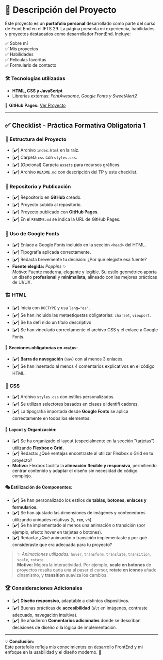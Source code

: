 # 📌 Descripción del Proyecto

Este proyecto es un **portafolio personal** desarrollado como parte del curso de Front End en el IFTS 29. La página presenta mi experiencia, habilidades y proyectos destacados como desarrollador FrontEnd. Incluye:

✅ Sobre mí  
✅ Mis proyectos  
✅ Habilidades  
✅ Películas favoritas  
✅ Formulario de contacto  

### 🛠️ Tecnologías utilizadas
- **HTML, CSS y JavaScript**
- Librerías externas: *FontAwesome, Google Fonts y SweetAlert2*

🔗 **GitHub Pages:** [Ver Proyecto](https://gustavobaranda.github.io/PFO-1-IFTS-N-29/)

---

## ✅ Checklist - Práctica Formativa Obligatoria 1

### 📂 **Estructura del Proyecto**
- [✔️] Archivo `index.html` en la raíz.
- [✔️] Carpeta `css` con `styles.css`.
- [✔️] (Opcional) Carpeta `assets` para recursos gráficos.
- [✔️] Archivo `README.md` con descripción del TP y este checklist.

### 📌 **Repositorio y Publicación**
- [✔️] Repositorio en **GitHub** creado.
- [✔️] Proyecto subido al repositorio.
- [✔️] Proyecto publicado con **GitHub Pages**.
- [✔️] En el `README.md` se indica la URL de GitHub Pages.

### 🎨 **Uso de Google Fonts**
- [✔️] Enlace a Google Fonts incluido en la sección `<head>` del HTML.
- [✔️] Tipografía aplicada correctamente.
- [✔️] Redacta brevemente tu decisión: ¿Por qué elegiste esa fuente?
- **Fuente elegida:** *Poppins* ✨  
  _Motivo:_ Fuente moderna, elegante y legible. Su estilo geométrico aporta un diseño **profesional** y **minimalista**, alineado con las mejores prácticas de UI/UX.

### 🏗️ **HTML**
- [✔️] Inicia con `DOCTYPE` y usa `lang="es"`.
- [✔️] Se han incluido las metaetiquetas obligatorias: `charset`, `viewport`.
- [✔️] Se ha defi nido un título descriptivo
- [✔️] Se han vinculado correctamente el archivo CSS y el enlace a Google Fonts.

#### 🔹 **Secciones obligatorias en `<main>`:**
- [✔️] **Barra de navegación** (`nav`) con al menos 3 enlaces.
- [✔️] Se han insertado al menos 4 comentarios explicativos en el código HTML.

### 🎨 **CSS**
- [✔️] Archivo `styles.css` con estilos personalizados.
- [✔️] Se utilizan selectores basados en clases e identifi cadores.
- [✔️] La tipografía importada desde **Google Fonts** se aplica correctamente en todos los elementos. 

#### 📐 **Layout y Organización:**
- [✔️] Se ha organizado el layout (especialmente en la sección "tarjetas") utilizando **Flexbox o Grid**.
- [✔️] Redacta: ¿Qué ventajas encontraste al utilizar Flexbox o Grid en tu proyecto?
- **Motivo:** Flexbox facilita la **alineación flexible y responsiva**, permitiendo centrar contenido y adaptar el diseño sin necesidad de código complejo.

#### 🎭 **Estilización de Componentes:**
- [✔️] Se han personalizado los estilos de **tablas, botones, enlaces y formularios**.
- [✔️] Se han ajustado las dimensiones de imágenes y contenedores utilizando unidades relativas (`%`, `rem`, `vh`).
- [✔️] Se ha implementado al menos una animación o transición (por ejemplo, efecto hover en tarjetas o botones).
- [✔️] Redacta: ¿Qué animación o transición implementaste y por qué consideraste que era adecuada para tu proyecto?
> ✨ *Animaciones utilizadas:* `hover`, `transform`, `translate`, `transition`, `scale`, `rotate`.  
> **Motivo:** Mejora la interactividad. Por ejemplo, **scale en botones** de proyectos resalta cada una al pasar el cursor, **rotate en íconos** añade dinamismo, y **transition** suaviza los cambios.

### 🏆 **Consideraciones Adicionales**
- [✔️] **Diseño responsivo**, adaptable a distintos dispositivos.
- [✔️] Buenas prácticas de **accesibilidad** (`alt` en imágenes, contraste adecuado, navegación intuitiva).
- [✔️] Se añadieron **Comentarios adicionales** donde se describan decisiones de diseño o la lógica de implementación.

---

💡 **Conclusión:**  
Este portafolio refleja mis conocimientos en desarrollo FrontEnd y mi enfoque en la usabilidad y el diseño moderno. 🚀


